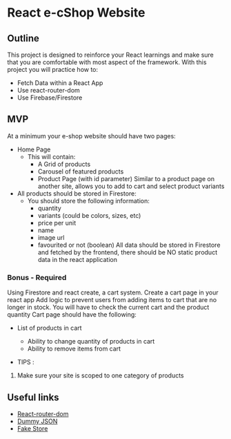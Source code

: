 # React e-cShop Website

## Outline

This project is designed to reinforce your React learnings and make sure that you are comfortable with most aspect of the framework.
With this project you will practice how to:

-   Fetch Data within a React App
-   Use react-router-dom
-   Use Firebase/Firestore

## MVP

At a minimum your e-shop website should have two pages:

-   Home Page
    -   This will contain:
        -   A Grid of products
        -   Carousel of featured products
        -   Product Page (with id parameter) Similar to a product page on another site, allows you to add to cart and select product variants
-   All products should be stored in Firestore:
    -   You should store the following information:
        -   quantity
        -   variants (could be colors, sizes, etc)
        -   price per unit
        -   name
        -   image url
        -   favourited or not (boolean)
            All data should be stored in Firestore and fetched by the frontend, there should be NO static product data in the react application

### Bonus - Required

Using Firestore and react create, a cart system. Create a cart page in your react app Add logic to prevent users from adding items to cart that are no longer in stock. You will have to check the current cart and the product quantity Cart page should have the following:

-   List of products in cart

    -   Ability to change quantity of products in cart
    -   Ability to remove items from cart

-   TIPS :

1. Make sure your site is scoped to one category of products

## Useful links

-   [React-router-dom](https://reactrouter.com/docs/en/v6/getting-started/overview)
-   [Dummy JSON](https://dummyjson.com/)
-   [Fake Store](https://fakestoreapi.com/)
